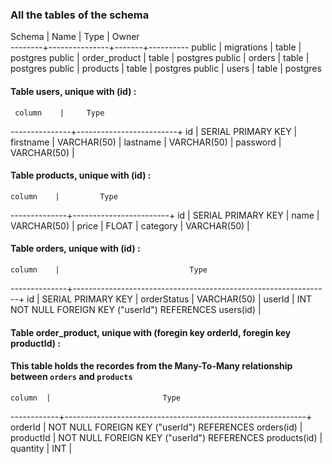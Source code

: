 
### All the tables of the schema
 Schema |     Name      | Type  |  Owner   
--------+---------------+-------+----------
 public | migrations    | table | postgres
 public | order_product | table | postgres
 public | orders        | table | postgres
 public | products      | table | postgres
 public | users         | table | postgres

#### Table users, unique with (id) :

     column    |     Type          
---------------+-------------------------+
 id            | SERIAL PRIMARY KEY      |
 firstname     | VARCHAR(50)             |
 lastname      | VARCHAR(50)             |
 password      | VARCHAR(50)             |
 

#### Table products, unique with (id) :

    column    |         Type          
--------------+------------------------+
 id           | SERIAL PRIMARY KEY     |
 name         | VARCHAR(50)            |
 price        | FLOAT                  |
 category     | VARCHAR(50)            |


#### Table orders, unique with (id) :

    column    |                             Type          
--------------+----------------------------------------------------------------+
 id           | SERIAL PRIMARY KEY                                             |
 orderStatus  | VARCHAR(50)                                                    |
 userId       | INT NOT NULL FOREIGN KEY ("userId") REFERENCES users(id)       |



#### Table order_product, unique with (foregin key orderId, foregin key productId) :
#### This table holds the recordes from the Many-To-Many relationship between `orders` and `products`

    column  |                         Type          
------------+------------------------------------------------------------+
 orderId    | NOT NULL FOREIGN KEY ("userId") REFERENCES orders(id)      |                                  
 productId  | NOT NULL FOREIGN KEY ("userId") REFERENCES products(id)    |                                 
 quantity   | INT                                                        |


